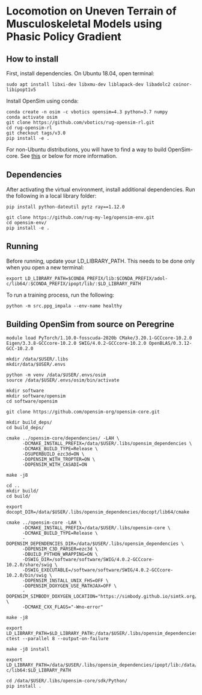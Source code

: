 # Locomotion on Uneven Terrain of Musculoskeletal Models using Phasic Policy Gradient 

## How to install

First, install dependencies. On Ubuntu 18.04, open terminal:

```
sudo apt install libxi-dev libxmu-dev liblapack-dev libadolc2 coinor-libipopt1v5 
```

Install OpenSim using conda:
```
conda create -n osim -c vbotics opensim=4.3 python=3.7 numpy
conda activate osim
git clone https://github.com/vbotics/rug-opensim-rl.git
cd rug-opensim-rl
git checkout tags/v3.0
pip install -e .
```

For non-Ubuntu distributions, you will have to find a way to build OpenSim-core. See [this](https://github.com/opensim-org/opensim-core) or below for more information.

## Dependencies

After activating the virtual environment, install additional dependencies. Run the following in a local library folder:
```
pip install python-dateutil pytz ray==1.12.0

git clone https://github.com/rug-my-leg/opensim-env.git
cd opensim-env/
pip install -e .
```

## Running

Before running, update your LD_LIBRARY_PATH. This needs to be done only when you open a new terminal:
```
export LD_LIBRARY_PATH=$CONDA_PREFIX/lib:$CONDA_PREFIX/adol-c/lib64/:$CONDA_PREFIX/ipopt/lib/:$LD_LIBRARY_PATH
```

To run a training process, run the following:
```
python -m src.ppg_impala --env-name healthy
```


## Building OpenSim from source on Peregrine
```
module load PyTorch/1.10.0-fosscuda-2020b CMake/3.20.1-GCCcore-10.2.0 Eigen/3.3.8-GCCcore-10.2.0 SWIG/4.0.2-GCCcore-10.2.0 OpenBLAS/0.3.12-GCC-10.2.0

mkdir /data/$USER/.libs
mkdir/data/$USER/.envs

python -m venv /data/$USER/.envs/osim
source /data/$USER/.envs/osim/bin/activate

mkdir software
mkdir software/opensim
cd software/opensim

git clone https://github.com/opensim-org/opensim-core.git

mkdir build_deps/
cd build_deps/

cmake ../opensim-core/dependencies/ -LAH \
      -DCMAKE_INSTALL_PREFIX=/data/$USER/.libs/opensim_dependencies \
      -DCMAKE_BUILD_TYPE=Release \
      -DSUPERBUILD_ezc3d=ON \
      -DOPENSIM_WITH_TROPTER=ON \
      -DOPENSIM_WITH_CASADI=ON

make -j8

cd ..
mkdir build/
cd build/

export docopt_DIR=/data/$USER/.libs/opensim_dependencies/docopt/lib64/cmake

cmake ../opensim-core -LAH \
      -DCMAKE_INSTALL_PREFIX=/data/$USER/.libs/opensim-core \
      -DCMAKE_BUILD_TYPE=Release \
      -DOPENSIM_DEPENDENCIES_DIR=/data/$USER/.libs/opensim_dependencies \
      -DOPENSIM_C3D_PARSER=ezc3d \
      -DBUILD_PYTHON_WRAPPING=ON \
      -DSWIG_DIR=/software/software/SWIG/4.0.2-GCCcore-10.2.0/share/swig \
      -DSWIG_EXECUTABLE=/software/software/SWIG/4.0.2-GCCcore-10.2.0/bin/swig \
      -DOPENSIM_INSTALL_UNIX_FHS=OFF \
      -DOPENSIM_DOXYGEN_USE_MATHJAX=OFF \
      -DOPENSIM_SIMBODY_DOXYGEN_LOCATION="https://simbody.github.io/simtk.org/api_docs/simbody/latest/" \
      -DCMAKE_CXX_FLAGS="-Wno-error"

make -j8

export LD_LIBRARY_PATH=$LD_LIBRARY_PATH:/data/$USER/.libs/opensim_dependencies/simbody/lib
ctest --parallel 8 --output-on-failure

make -j8 install

export LD_LIBRARY_PATH=/data/$USER/.libs/opensim_dependencies/ipopt/lib:/data/$USER/.libs/opensim_dependencies/adol-c/lib64:$LD_LIBRARY_PATH

cd /data/$USER/.libs/opensim-core/sdk/Python/
pip install .
```